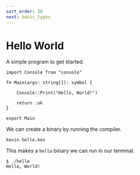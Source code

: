 ```yaml
---
sort_order: 10
next: basic_types
---
```


# Hello World

A simple program to get started.

```
import Console from "console"

fn Main(args: string[]): symbol {

    Console::Print("Hello, World!")

    return :ok
}

export Main
```

We can create a binary by running the compiler.

```
kevin hello.kev
```

This makes a `hello` binary we can run in our terminal.

```
$ ./hello
Hello, World!
```
